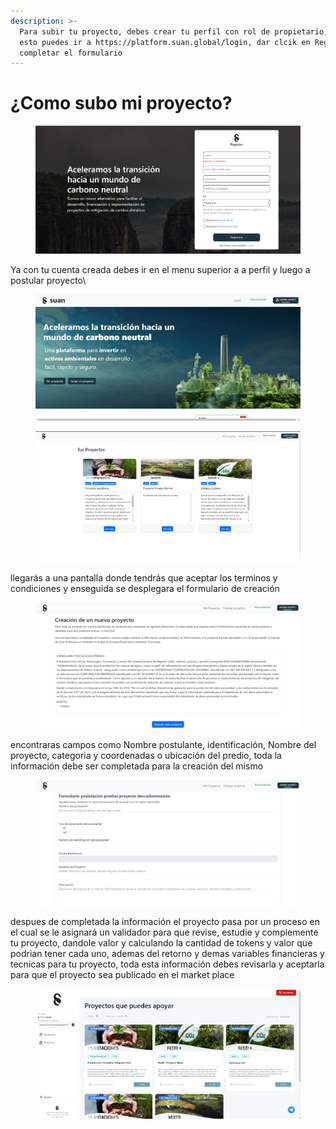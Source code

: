 ```yaml
---
description: >-
  Para subir tu proyecto, debes crear tu perfil con rol de propietario, para
  esto puedes ir a https://platform.suan.global/login, dar clcik en Registrarse,
  completar el formulario
---
```


# ¿Como subo mi proyecto?

<figure><img src="../.gitbook/assets/Captura de pantalla 2024-01-11 131632.png" alt=""><figcaption></figcaption></figure>

Ya con tu cuenta creada debes ir en el menu superior a a perfil y luego a postular proyecto\


<figure><img src="../.gitbook/assets/Captura de pantalla 2024-01-11 134445.png" alt=""><figcaption></figcaption></figure>

<figure><img src="../.gitbook/assets/image (1).png" alt=""><figcaption></figcaption></figure>

llegarás a una pantalla donde tendrás que aceptar los terminos y condiciones y enseguida se desplegara el formulario de creación&#x20;

<figure><img src="../.gitbook/assets/Captura de pantalla 2024-01-11 134737.png" alt=""><figcaption></figcaption></figure>

encontraras campos como Nombre postulante, identificación, Nombre del proyecto, categoria y coordenadas o ubicación del predio, toda la información debe ser completada para la creación del mismo&#x20;

<figure><img src="../.gitbook/assets/Captura de pantalla 2024-01-11 135057.png" alt=""><figcaption></figcaption></figure>

despues de completada la información el proyecto pasa por un proceso en el cual se le asignará un validador para que revise, estudie y complemente tu proyecto, dandole valor y calculando la cantidad de tokens y valor que podrian tener cada uno, ademas del retorno y demas variables financieras y tecnicas para tu proyecto, toda esta información debes revisarla y aceptarla para que el proyecto sea publicado en el market place&#x20;

<figure><img src="../.gitbook/assets/image (17).png" alt=""><figcaption></figcaption></figure>
